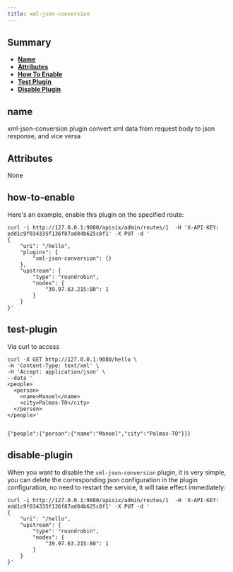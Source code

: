 ```yaml
---
title: xml-json-conversion
---
```



<!--
#
# Licensed to the Apache Software Foundation (ASF) under one or more
# contributor license agreements.  See the NOTICE file distributed with
# this work for additional information regarding copyright ownership.
# The ASF licenses this file to You under the Apache License, Version 2.0
# (the "License"); you may not use this file except in compliance with
# the License.  You may obtain a copy of the License at
#
#     http://www.apache.org/licenses/LICENSE-2.0
#
# Unless required by applicable law or agreed to in writing, software
# distributed under the License is distributed on an "AS IS" BASIS,
# WITHOUT WARRANTIES OR CONDITIONS OF ANY KIND, either express or implied.
# See the License for the specific language governing permissions and
# limitations under the License.
#
-->

## Summary

- [**Name**](#name)
- [**Attributes**](#Attributes)
- [**How To Enable**](#how-to-enable)
- [**Test Plugin**](#test-plugin)
- [**Disable Plugin**](#disable-plugin)

## name

xml-json-conversion plugin convert xml data from request body to json response, and vice versa

## Attributes

None

## how-to-enable

Here's an example, enable this plugin on the specified route:

```shell
curl -i http://127.0.0.1:9080/apisix/admin/routes/1  -H 'X-API-KEY: edd1c9f034335f136f87ad84b625c8f1' -X PUT -d '
{
    "uri": "/hello",
    "plugins": {
        "xml-json-conversion": {}
    },
    "upstream": {
        "type": "roundrobin",
        "nodes": {
            "39.97.63.215:80": 1
        }
    }
}'
```

## test-plugin

Via curl to access

```shell
curl -X GET http://127.0.0.1:9080/hello \
-H 'Content-Type: text/xml' \
-H 'Accept: application/json' \
--data '
<people>
  <person>
    <name>Manoel</name>
    <city>Palmas-TO</city>
  </person>
</people>'


{"people":{"person":{"name":"Manoel","city":"Palmas-TO"}}}
```

## disable-plugin

When you want to disable the `xml-json-conversion` plugin, it is very simple,
you can delete the corresponding json configuration in the plugin configuration,
no need to restart the service, it will take effect immediately:

```shell
curl -i http://127.0.0.1:9080/apisix/admin/routes/1  -H 'X-API-KEY: edd1c9f034335f136f87ad84b625c8f1' -X PUT -d '
{
    "uri": "/hello",
    "upstream": {
        "type": "roundrobin",
        "nodes": {
            "39.97.63.215:80": 1
        }
    }
}'
```
